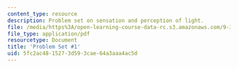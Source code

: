 ```yaml
---
content_type: resource
description: Problem set on sensation and perception of light.
file: /media/https%3A/open-learning-course-data-rc.s3.amazonaws.com/9-35-sensation-and-perception-spring-2009/5fc2ac4815273d593cae64a3aaa4ac5d_MIT9_35s09_pset01.pdf
file_type: application/pdf
resourcetype: Document
title: 'Problem Set #1'
uid: 5fc2ac48-1527-3d59-3cae-64a3aaa4ac5d
---
```

